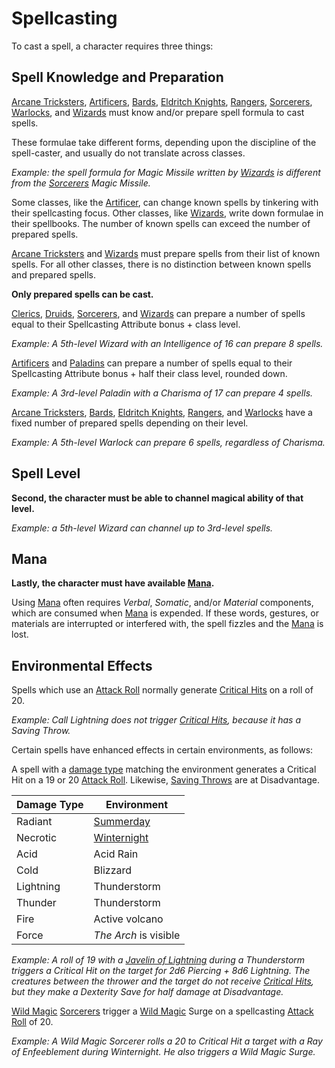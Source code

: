 # Spellcasting

To cast a spell, a character requires three things:

## Spell Knowledge and Preparation

[Arcane Tricksters], [Artificers], [Bards], [Eldritch Knights], [Rangers], [Sorcerers], [Warlocks], and [Wizards] must know and/or prepare spell formula
to cast spells.

These formulae take different forms, depending upon the discipline of the spell-caster, and usually do not translate across classes.

*Example: the spell formula for Magic Missile written by [Wizards] is different from the [Sorcerers] Magic Missile.*

Some classes, like the [Artificer](artificer.md), can change known spells by tinkering with their spellcasting focus. Other classes, like [Wizards], write down formulae in their spellbooks. The number of known spells can exceed the number of prepared spells.

[Arcane Tricksters] and [Wizards] must prepare spells from their list of known spells. For all other classes, there is no distinction
between known spells and prepared spells.

**Only prepared spells can be cast.**

[Clerics], [Druids], [Sorcerers], and [Wizards] can prepare a number of spells equal to their Spellcasting Attribute bonus + class level.

*Example: A 5th-level Wizard with an Intelligence of 16 can prepare 8 spells.*

[Artificers] and [Paladins] can prepare a number of spells equal to their Spellcasting Attribute bonus + half their class level, rounded down.

*Example: A 3rd-level Paladin with a Charisma of 17 can prepare 4 spells.*

[Arcane Tricksters], [Bards], [Eldritch Knights], [Rangers], and [Warlocks] have a fixed number of prepared spells depending on their level.

*Example: A 5th-level Warlock can prepare 6 spells, regardless of Charisma.*

## Spell Level

**Second, the character must be able to channel magical ability of that level.**

*Example: a 5th-level Wizard can channel up to 3rd-level spells.*

## Mana

**Lastly, the character must have available [Mana].**

Using [Mana] often requires *Verbal*, *Somatic*, and/or *Material* components, which are consumed when [Mana] is expended.
If these words, gestures, or materials are interrupted or interfered with, the spell fizzles and the [Mana] is lost.

## Environmental Effects

Spells which use an [Attack Roll] normally generate [Critical Hits] on a roll of 20.

*Example: Call Lightning does not trigger [Critical Hits], because it has a Saving Throw.*

Certain spells have enhanced effects in certain environments, as follows:

A spell with a [damage type] matching the environment generates a Critical Hit on a 19 or 20 [Attack Roll].
Likewise, [Saving Throws] are at Disadvantage.

| Damage Type | Environment           |
| ----------- | --------------------- |
| Radiant     | [Summerday]           |
| Necrotic    | [Winternight]         |
| Acid        | Acid Rain             |
| Cold        | Blizzard              |
| Lightning   | Thunderstorm          |
| Thunder     | Thunderstorm          |
| Fire        | Active volcano        |
| Force       | *The Arch* is visible |

*Example: A roll of 19 with a [Javelin of Lightning] during a Thunderstorm triggers a Critical Hit on the target for 2d6 Piercing + 8d6 Lightning.
The creatures between the thrower and the target do not receive [Critical Hits], but they make a Dexterity Save for half damage at Disadvantage.*

[Wild Magic] [Sorcerers] trigger a [Wild Magic] Surge on a spellcasting [Attack Roll] of 20.

*Example: A Wild Magic Sorcerer rolls a 20 to Critical Hit a target with a Ray of Enfeeblement during Winternight.
He also triggers a Wild Magic Surge.*

[Arcane Tricksters]: https://www.dndbeyond.com/classes/rogue#ArcaneTrickster
[Artificers]: artificer.md
[Bards]: https://www.dndbeyond.com/classes/bard
[Clerics]: https://www.dndbeyond.com/classes/cleric
[Druids]: https://www.dndbeyond.com/classes/druid
[Eldritch Knights]: https://www.dndbeyond.com/classes/fighter#EldritchKnight
[Paladins]: https://www.dndbeyond.com/classes/paladin
[Rangers]: https://www.dndbeyond.com/classes/ranger
[Sorcerers]: https://www.dndbeyond.com/classes/sorcerer
[Warlocks]: https://www.dndbeyond.com/classes/warlock
[Wizards]: https://www.dndbeyond.com/classes/wizard
[Mana]:mana.md
[Attack Roll]: https://www.dndbeyond.com/sources/basic-rules/combat#AttackRolls
[Critical Hits]: https://www.dndbeyond.com/sources/basic-rules/combat#CriticalHits
[damage type]: https://www.dndbeyond.com/sources/basic-rules/combat#DamageTypes
[Wild Magic]: https://www.dndbeyond.com/classes/sorcerer#WildMagic
[Javelin of Lightning]: https://www.dndbeyond.com/magic-items/4667-javelin-of-lightning
[Saving Throws]: https://www.dndbeyond.com/sources/basic-rules/using-ability-scores#SavingThrows
[Summerday]: ../background/seasons.md
[Winternight]: ../background/seasons.md
